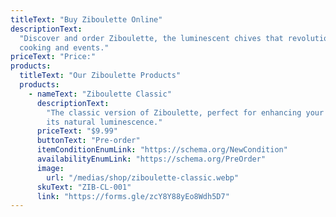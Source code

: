 ```yaml
---
titleText: "Buy Ziboulette Online"
descriptionText:
  "Discover and order Ziboulette, the luminescent chives that revolutionize your
  cooking and events."
priceText: "Price:"
products:
  titleText: "Our Ziboulette Products"
  products:
    - nameText: "Ziboulette Classic"
      descriptionText:
        "The classic version of Ziboulette, perfect for enhancing your dishes with
        its natural luminescence."
      priceText: "$9.99"
      buttonText: "Pre-order"
      itemConditionEnumLink: "https://schema.org/NewCondition"
      availabilityEnumLink: "https://schema.org/PreOrder"
      image:
        url: "/medias/shop/ziboulette-classic.webp"
      skuText: "ZIB-CL-001"
      link: "https://forms.gle/zcY8Y88yEo8Wdh5D7"
---
```

